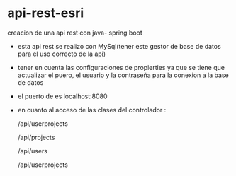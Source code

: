 # api-rest-esri
creacion de una api rest con java- spring boot

- esta api rest se realizo con MySql(tener este gestor de base de datos para el uso correcto de la api)
- tener en cuenta las configuraciones de propierties ya que se tiene que actualizar el puero, el usuario y la contraseña para la conexion a la base de datos
- el puerto de es localhost:8080
- en cuanto al acceso de las clases del controlador :

  /api/userprojects
  
  /api/projects
  
  /api/users
  
  /api/userprojects

  
  
  



